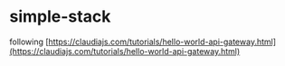 # simple-stack

following [https://claudiajs.com/tutorials/hello-world-api-gateway.html](https://claudiajs.com/tutorials/hello-world-api-gateway.html)
